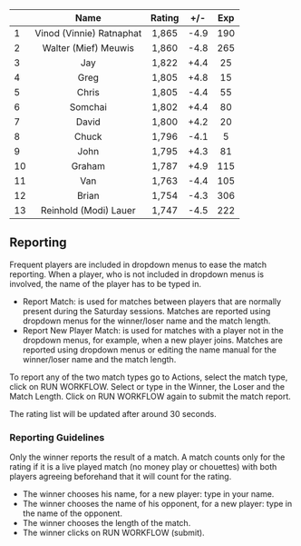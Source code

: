 | |Name|Rating|+/-|Exp|
|-|:--:|:----:|:-:|:-:|
|1|Vinod (Vinnie) Ratnaphat|1,865|-4.9|190|
|2|Walter (Mief) Meuwis|1,860|-4.8|265|
|3|Jay|1,822|+4.4|25|
|4|Greg|1,805|+4.8|15|
|5|Chris|1,805|-4.4|55|
|6|Somchai|1,802|+4.4|80|
|7|David|1,800|+4.2|20|
|8|Chuck|1,796|-4.1|5|
|9|John|1,795|+4.3|81|
|10|Graham|1,787|+4.9|115|
|11|Van|1,763|-4.4|105|
|12|Brian|1,754|-4.3|306|
|13|Reinhold (Modi) Lauer|1,747|-4.5|222|

 

## Reporting

Frequent players are included in dropdown menus to ease the match reporting.
When a player, who is not included in dropdown menus is involved, the name of the player has to be typed in.

- Report Match:  is used for matches between players that are normally present during the Saturday sessions.
Matches are reported using dropdown menus for the winner/loser name and the match length.
- Report New Player Match:  is used for matches with a player not in the dropdown menus, for example, when a new player joins.
Matches are reported using dropdown menus or editing the name manual for the winner/loser name and the match length.

To report any of the two match types go to Actions, select the match type, click on RUN WORKFLOW.
Select or type in the Winner, the Loser and the Match Length.
Click on RUN WORKFLOW again to submit the match report.

The rating list will be updated after around 30 seconds.

### Reporting Guidelines

Only the winner reports the result of a match.
A match counts only for the rating if it is a live played match (no money play or chouettes)
with both players agreeing beforehand that it will count for the rating.

- The winner chooses his name, for a new player: type in your name.
- The winner chooses the name of his opponent, for a new player: type in the name of the opponent.
- The winner chooses the length of the match.
- The winner clicks on RUN WORKFLOW (submit).
